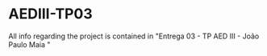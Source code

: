 # AEDIII-TP03
All info regarding the project is contained in "Entrega 03 - TP AED III - João Paulo Maia "
